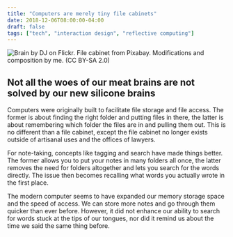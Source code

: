 ```yaml
---
title: "Computers are merely tiny file cabinets"
date: 2018-12-06T08:00:00-04:00
draft: false
tags: ["tech", "interaction design", "reflective computing"]
---
```

![Brain by _DJ_ on Flickr. File cabinet from Pixabay. Modifications and composition by me. (CC BY-SA 2.0)](/images/computer-tiny-file-cabinet.png)

## Not all the woes of our meat brains are not solved by our new silicone brains

Computers were originally built to facilitate file storage and file access. The former is about finding the right folder and putting files in there, the latter is about remembering which folder the files are in and pulling them out. This is no different than a file cabinet, except the file cabinet no longer exists outside of artisanal uses and the offices of lawyers.

For note-taking, concepts like tagging and search have made things better. The former allows you to put your notes in many folders all once, the latter removes the need for folders altogether and lets you search for the words directly. The issue then becomes recalling what words you actually wrote in the first place.

The modern computer seems to have expanded our memory storage space and the speed of access. We can store more notes and go through them quicker than ever before. However, it did not enhance our ability to search for words stuck at the tips of our tongues, nor did it remind us about the time we said the same thing before.
